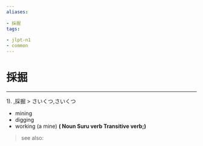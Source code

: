 ```yaml
---
aliases:
    
- 採掘
tags:
    
- jlpt-n1
- common
---
```


# 採掘
---
1).
,採掘 > さいくつ,さいくつ

- mining
- digging
- working (a mine)
**( Noun Suru verb Transitive verb;)**
> see also: 
            